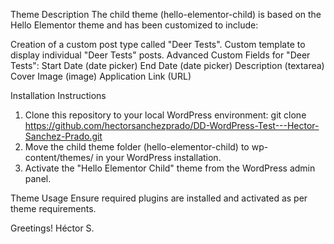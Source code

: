 Theme Description
The child theme (hello-elementor-child) is based on the Hello Elementor theme and has been customized to include:

Creation of a custom post type called "Deer Tests".
Custom template to display individual "Deer Tests" posts.
Advanced Custom Fields for "Deer Tests":
Start Date (date picker)
End Date (date picker)
Description (textarea)
Cover Image (image)
Application Link (URL)

Installation Instructions
1. Clone this repository to your local WordPress environment:
git clone https://github.com/hectorsanchezprado/DD-WordPress-Test---Hector-Sanchez-Prado.git
2. Move the child theme folder (hello-elementor-child) to wp-content/themes/ in your WordPress installation.
3. Activate the "Hello Elementor Child" theme from the WordPress admin panel.

Theme Usage
Ensure required plugins are installed and activated as per theme requirements.

Greetings!
Héctor S.
